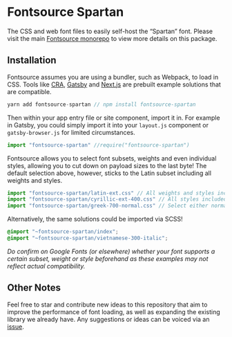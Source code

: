 # Fontsource Spartan

The CSS and web font files to easily self-host the “Spartan” font. Please visit the main [Fontsource monorepo](https://github.com/DecliningLotus/fontsource) to view more details on this package.

## Installation

Fontsource assumes you are using a bundler, such as Webpack, to load in CSS. Tools like [CRA](https://create-react-app.dev/), [Gatsby](https://www.gatsbyjs.org/) and [Next.js](https://nextjs.org/) are prebuilt example solutions that are compatible.

```javascript
yarn add fontsource-spartan // npm install fontsource-spartan
```

Then within your app entry file or site component, import it in. For example in Gatsby, you could simply import it into your `layout.js` component or `gatsby-browser.js` for limited circumstances.

```javascript
import "fontsource-spartan" //require("fontsource-spartan")
```

Fontsource allows you to select font subsets, weights and even individual styles, allowing you to cut down on payload sizes to the last byte! The default selection above, however, sticks to the Latin subset including all weights and styles.

```javascript
import "fontsource-spartan/latin-ext.css" // All weights and styles included.
import "fontsource-spartan/cyrillic-ext-400.css" // All styles included.
import "fontsource-spartan/greek-700-normal.css" // Select either normal or italic.
```

Alternatively, the same solutions could be imported via SCSS!

```scss
@import "~fontsource-spartan/index";
@import "~fontsource-spartan/vietnamese-300-italic";
```

_Do confirm on Google Fonts (or elsewhere) whether your font supports a certain subset, weight or style beforehand as these examples may not reflect actual compatibility._

## Other Notes

Feel free to star and contribute new ideas to this repository that aim to improve the performance of font loading, as well as expanding the existing library we already have. Any suggestions or ideas can be voiced via an [issue](https://github.com/DecliningLotus/fontsource/issues).
